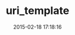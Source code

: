 ---
layout: post
title:  "uri_template"
repo:   "hannesg/uri_template"
date:   2015-02-18 17:18:16
gemurl: http://github.com/hannesg/uri_template
---